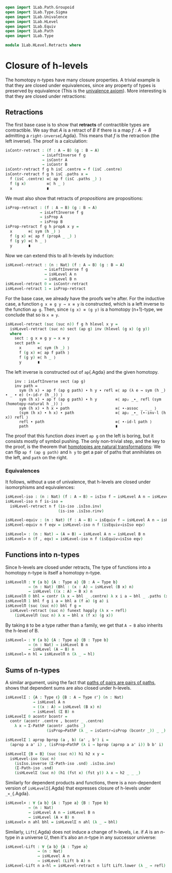 ```agda
open import 1Lab.Path.Groupoid
open import 1Lab.Type.Sigma
open import 1Lab.Univalence
open import 1Lab.HLevel
open import 1Lab.Equiv
open import 1Lab.Path
open import 1Lab.Type

module 1Lab.HLevel.Retracts where
```

# Closure of h-levels

<!--
```
private variable
  ℓ ℓ' : Level
  A B C : Type ℓ
  F G : A → Type ℓ
```
-->

The homotopy n-types have many closure properties. A trivial example is
that they are closed under equivalences, since any property of types is
preserved by equivalence (This is the [univalence axiom]). More
interesting is that they are closed under retractions:

[univalence axiom]: 1Lab.Univalence.html#the-axiom

## Retractions

The first base case is to show that **retracts** of contractible types
are contractible. We say that $A$ is a retract of $B$ if there is a map
$f : A \to B$ admitting a `right-inverse`{.Agda}. This means that $f$ is
the retraction (the left inverse). The proof is a calculation:

```agda
isContr-retract : (f : A → B) (g : B → A)
                → isLeftInverse f g
                → isContr A
                → isContr B
isContr-retract f g h isC .centre = f (isC .centre)
isContr-retract f g h isC .paths x =
  f (isC .centre) ≡⟨ ap f (isC .paths _) ⟩
  f (g x)         ≡⟨ h _ ⟩
  x               ∎
```

We must also show that retracts of _propositions_ are propositions:

```agda
isProp-retract : (f : A → B) (g : B → A)
               → isLeftInverse f g
               → isProp A
               → isProp B
isProp-retract f g h propA x y =
  x       ≡⟨ sym (h _) ⟩
  f (g x) ≡⟨ ap f (propA _ _) ⟩
  f (g y) ≡⟨ h _ ⟩
  y       ∎
```

Now we can extend this to all h-levels by induction:

```agda
isHLevel-retract : (n : Nat) (f : A → B) (g : B → A)
                 → isLeftInverse f g
                 → isHLevel A n
                 → isHLevel B n
isHLevel-retract 0 = isContr-retract
isHLevel-retract 1 = isProp-retract
```

For the base case, we already have the proofs we're after. For the
inductive case, a function `g x ≡ g y → x ≡ y` is constructed, which is
a left inverse to the function `ap g`. Then, since `(g x) ≡ (g y)` is a
homotopy (n+1)-type, we conclude that so is `x ≡ y`.

```agda
isHLevel-retract (suc (suc n)) f g h hlevel x y =
  isHLevel-retract (suc n) sect (ap g) inv (hlevel (g x) (g y))
  where
    sect : g x ≡ g y → x ≡ y
    sect path =
      x       ≡⟨ sym (h _) ⟩
      f (g x) ≡⟨ ap f path ⟩
      f (g y) ≡⟨ h _ ⟩
      y       ∎
```

The left inverse is constructed out of `ap`{.Agda} and the given
homotopy.
  
```
    inv : isLeftInverse sect (ap g)
    inv path =
      sym (h x) ∙ ap f (ap g path) ∙ h y ∙ refl ≡⟨ ap (λ e → sym (h _) ∙ _ ∙ e) (∙-id-r (h _)) ⟩
      sym (h x) ∙ ap f (ap g path) ∙ h y        ≡⟨ ap₂ _∙_ refl (sym (homotopy-natural h _)) ⟩
      sym (h x) ∙ h x ∙ path                    ≡⟨ ∙-assoc _ _ _ ⟩
      (sym (h x) ∙ h x) ∙ path                  ≡⟨ ap₂ _∙_ (∙-inv-l (h x)) refl ⟩
      refl ∙ path                               ≡⟨ ∙-id-l path ⟩
      path                                      ∎
```

The proof that this function _does_ invert `ap g` on the left is boring,
but it consists mostly of symbol pushing. The only non-trivial step, and
the key to the proof, is the theorem that [homotopies are natural
transformations]: We can flip `ap f (ap g path)` and `h y` to get a pair
of paths that annihilates on the left, and `path` on the right.

[homotopies are natural transformations]: agda://1Lab.Path#homotopy-natural

### Equivalences

It follows, without a use of univalence, that h-levels are closed under
isomorphisms and equivalences:

```agda
isHLevel-iso : (n : Nat) (f : A → B) → isIso f → isHLevel A n → isHLevel B n
isHLevel-iso n f is-iso =
  isHLevel-retract n f (is-iso .isIso.inv)
                       (is-iso .isIso.rinv)

isHLevel-equiv : (n : Nat) (f : A → B) → isEquiv f → isHLevel A n → isHLevel B n
isHLevel-equiv n f eqv = isHLevel-iso n f (isEquiv→isIso eqv)

isHLevel≃ : (n : Nat) → (A ≃ B) → isHLevel A n → isHLevel B n
isHLevel≃ n (f , eqv) = isHLevel-iso n f (isEquiv→isIso eqv)
```

## Functions into n-types

Since h-levels are closed under retracts, The type of functions into a
homotopy n-type is itself a homotopy n-type.

```agda
isHLevelΠ : ∀ {a b} {A : Type a} {B : A → Type b}
          → (n : Nat) (Bhl : (x : A) → isHLevel (B x) n)
          → isHLevel ((x : A) → B x) n
isHLevelΠ 0 bhl = contr (λ x → bhl _ .centre) λ x i a → bhl _ .paths (x a) i
isHLevelΠ 1 bhl f g i a = bhl a (f a) (g a) i
isHLevelΠ (suc (suc n)) bhl f g =
  isHLevel-retract (suc n) funext happly (λ x → refl)
    (isHLevelΠ (suc n) λ x → bhl x (f x) (g x))
```

By taking `B` to be a type rather than a family, we get that `A → B`
also inherits the h-level of B.

```agda
isHLevel→ : ∀ {a b} {A : Type a} {B : Type b}
          → (n : Nat) → isHLevel B n
          → isHLevel (A → B) n
isHLevel→ n hl = isHLevelΠ n (λ _ → hl)
```

## Sums of n-types

A similar argument, using the fact that [paths of pairs are pairs of
paths], shows that dependent sums are also closed under h-levels.

[paths of pairs are pairs of paths]: agda://1Lab.Type.Sigma.#Σ-Path-iso

```agda
isHLevelΣ : {A : Type ℓ} {B : A → Type ℓ'} (n : Nat)
            → isHLevel A n
            → ((x : A) → isHLevel (B x) n)
            → isHLevel (Σ B) n
isHLevelΣ 0 acontr bcontr =
  contr (acontr .centre , bcontr _ .centre)
    λ x → Σ-PathP (acontr .paths _)
                  (isProp→PathP (λ _ → isContr→isProp (bcontr _)) _ _)

isHLevelΣ 1 aprop bprop (a , b) (a' , b') i =
  (aprop a a' i) , (isProp→PathP (λ i → bprop (aprop a a' i)) b b' i)

isHLevelΣ {B = B} (suc (suc n)) h1 h2 x y =
  isHLevel-iso (suc n)
    (isIso.inverse (Σ-Path-iso .snd) .isIso.inv)
    (Σ-Path-iso .snd)
    (isHLevelΣ (suc n) (h1 (fst x) (fst y)) λ x → h2 _ _ _)
```

Similarly for dependent products and functions, there is a non-dependent
version of `isHLevelΣ`{.Agda} that expresses closure of h-levels under
`_×_`{.Agda}.

```agda
isHLevel× : ∀ {a b} {A : Type a} {B : Type b}
          → (n : Nat)
          → isHLevel A n → isHLevel B n
          → isHLevel (A × B) n
isHLevel× n ahl bhl = isHLevelΣ n ahl (λ _ → bhl)
```

Similarly, `Lift`{.Agda} does not induce a change of h-levels, i.e. if
$A$ is an $n$-type in a universe $U$, then it's also an $n$-type in any
successor universe:

```agda
isHLevel-Lift : ∀ {a b} {A : Type a}
              → (n : Nat)
              → isHLevel A n
              → isHLevel (Lift b A) n
isHLevel-Lift n a-hl = isHLevel-retract n lift Lift.lower (λ _ → refl) a-hl
```
